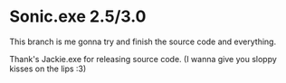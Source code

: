 # Sonic.exe 2.5/3.0
This branch is me gonna try and finish the source code and everything.

Thank's Jackie.exe for releasing source code. (I wanna give you sloppy kisses on the lips :3)

